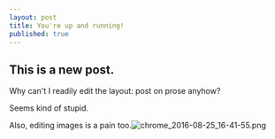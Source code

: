```yaml
---
layout: post
title: You're up and running!
published: true
---
```

## This is a new post.

Why can't I readily edit the layout: post on prose anyhow?

Seems kind of stupid.

Also, editing images is a pain too.![chrome_2016-08-25_16-41-55.png]({{site.baseurl}}/images/chrome_2016-08-25_16-41-55.png)
